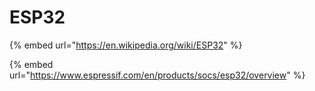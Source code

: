 # ESP32

{% embed url="https://en.wikipedia.org/wiki/ESP32" %}

{% embed url="https://www.espressif.com/en/products/socs/esp32/overview" %}



